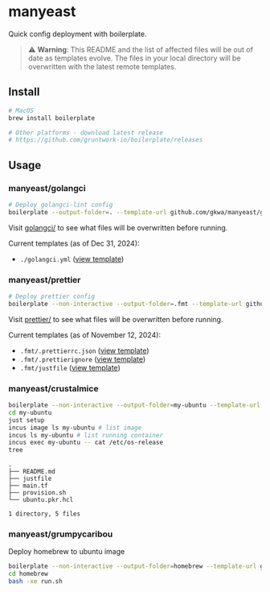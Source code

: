 # manyeast

Quick config deployment with boilerplate.

> ⚠️ **Warning**: This README and the list of affected files will be out of date as templates evolve. The files in your local directory will be overwritten with the latest remote templates.

## Install

```bash
# MacOS
brew install boilerplate

# Other platforms - download latest release
# https://github.com/gruntwork-io/boilerplate/releases
```

## Usage

### manyeast/golangci

```bash
# Deploy golangci-lint config
boilerplate --output-folder=. --template-url github.com/gkwa/manyeast/golangci
```

Visit [golangci/](https://github.com/gkwa/manyeast/tree/master/golangci) to see what files will be overwritten before running.

Current templates (as of Dec 31, 2024):

- `./golangci.yml` ([view template](https://github.com/gkwa/manyeast/blob/master/golangci/.golangci.yml))

### manyeast/prettier

```bash
# Deploy prettier config
boilerplate --non-interactive --output-folder=.fmt --template-url github.com/gkwa/manyeast/prettier
```

Visit [prettier/](https://github.com/gkwa/manyeast/tree/master/prettier) to see what files will be overwritten before running.

Current templates (as of November 12, 2024):

- `.fmt/.prettierrc.json` ([view template](https://github.com/gkwa/manyeast/blob/master/prettier/.prettierrc.json))
- `.fmt/.prettierignore` ([view template](https://github.com/gkwa/manyeast/blob/master/prettier/.prettierignore))
- `.fmt/justfile` ([view template](https://github.com/gkwa/manyeast/blob/master/prettier/justfile))

### manyeast/crustalmice

```bash
boilerplate --non-interactive --output-folder=my-ubuntu --template-url github.com/gkwa/manyeast/crustalmice
cd my-ubuntu
just setup
incus image ls my-ubuntu # list image
incus ls my-ubuntu # list running container
incus exec my-ubuntu -- cat /etc/os-release
tree
```

```
.
├── README.md
├── justfile
├── main.tf
├── provision.sh
└── ubuntu.pkr.hcl

1 directory, 5 files
```

### manyeast/grumpycaribou

Deploy homebrew to ubuntu image

```bash
boilerplate --non-interactive --output-folder=homebrew --template-url github.com/gkwa/manyeast/grumpycaribou
cd homebrew
bash -xe run.sh
```
